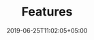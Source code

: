 ---
title: "Features"
date: 2019-06-25T11:02:05+05:00
icon: "ti-package"
description: "What makes NoteBC different? Our feature list"
type : "pages"
---